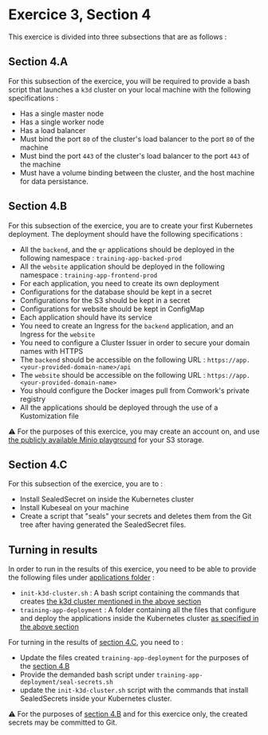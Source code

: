 # Exercice 3, Section 4

This exercice is divided into three subsections that are as follows :

## Section 4.A

For this subsection of the exercice, you will be required to provide a bash script that launches a `k3d` cluster on your
local machine with the following specifications :

* Has a single master node
* Has a single worker node
* Has a load balancer
* Must bind the port `80` of the cluster's load balancer to the port `80` of the machine
* Must bind the port `443` of the cluster's load balancer to the port `443` of the machine
* Must have a volume binding between the cluster, and the host machine for data persistance.

## Section 4.B

For this subsection of the exercice, you are to create your first Kubernetes deployment. The deployment should have the
following specifications :

* All the `backend`, and the `qr` applications should be deployed in the following namespace : `training-app-backed-prod`
* All the `website` application should be deployed in the following namespace : `training-app-frontend-prod`
* For each application, you need to create its own deployment
* Configurations for the database should be kept in a secret
* Configurations for the S3 should be kept in a secret
* Configurations for website should be kept in ConfigMap
* Each application should have its service
* You need to create an Ingress for the `backend` application, and an Ingress for the `website`
* You need to configure a Cluster Issuer in order to secure your domain names with HTTPS
* The `backend` should be accessible on the following URL : `https://app.<your-provided-domain-name>/api`
* The `website` should be accessible on the following URL : `https://app.<your-provided-domain-name>`
* You should configure the Docker images pull from Comwork's private registry
* All the applications should be deployed through the use of a Kustomization file

:warning: For the purposes of this exercice, you may create an account on, and
use [the publicly available Minio playground](https://play.minio.io/) for your S3 storage.

## Section 4.C

For this subsection of the exercice, you are to :

* Install SealedSecret on inside the Kubernetes cluster
* Install Kubeseal on your machine
* Create a script that "seals" your secrets and deletes them from the Git tree after having generated the SealedSecret
  files.

## Turning in results

In order to run in the results of this exercice, you need to be able to provide the following files
under [applications folder](../applications) :

* `init-k3d-cluster.sh` : A bash script containing the commands that
  creates [the k3d cluster mentioned in the above section](#section-4a)
* `training-app-deployment` : A folder containing all the files that configure and deploy the applications inside the
  Kubernetes cluster [as specified in the above section](#section-4b)

For turning in the results of [section 4.C](#section-4c), you need to :

* Update the files created `training-app-deployment` for the purposes of the [section 4.B](#section-4b)
* Provide the demanded bash script under `training-app-deployment/seal-secrets.sh`
* update the `init-k3d-cluster.sh` script with the commands that install SealedSecrets inside your Kubernetes cluster.

:warning: For the purposes of [section 4.B](#section-4b) and for this exercice only, the created secrets may be
committed to Git.